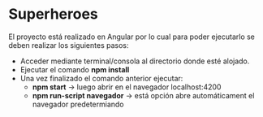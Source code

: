 # Superheroes

El proyecto está realizado en Angular por lo cual para poder ejecutarlo se deben realizar los siguientes pasos:
* Acceder mediante terminal/consola al directorio donde esté alojado.
* Ejecutar el comando <b>npm install</b>
* Una vez finalizado el comando anterior ejecutar:
    * <b>npm start</b> -> luego abrir en el navegador localhost:4200
    * <b>npm run-script navegador</b> -> está opción abre automáticament el navegador predetermiando
